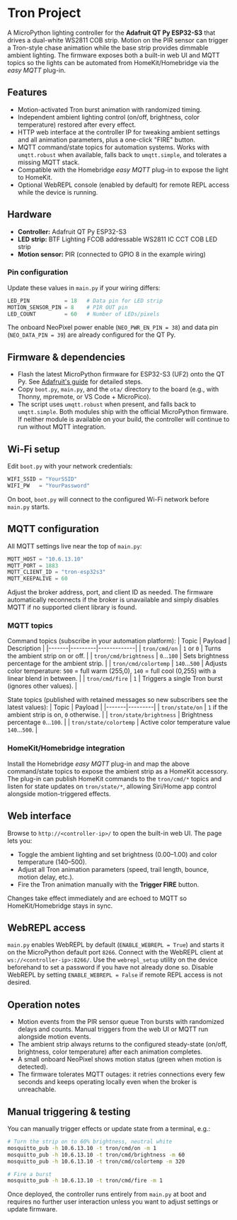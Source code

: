 # Tron Project

A MicroPython lighting controller for the **Adafruit QT Py ESP32-S3** that drives a dual-white WS2811 COB strip. Motion on the PIR sensor can trigger a Tron-style chase animation while the base strip provides dimmable ambient lighting. The firmware exposes both a built-in web UI and MQTT topics so the lights can be automated from HomeKit/Homebridge via the *easy MQTT* plug-in.

## Features
- Motion-activated Tron burst animation with randomized timing.
- Independent ambient lighting control (on/off, brightness, color temperature) restored after every effect.
- HTTP web interface at the controller IP for tweaking ambient settings and all animation parameters, plus a one-click "FIRE" button.
- MQTT command/state topics for automation systems. Works with `umqtt.robust` when available, falls back to `umqtt.simple`, and tolerates a missing MQTT stack.
- Compatible with the Homebridge *easy MQTT* plug-in to expose the light to HomeKit.
- Optional WebREPL console (enabled by default) for remote REPL access while the device is running.

## Hardware
- **Controller:** Adafruit QT Py ESP32-S3
- **LED strip:** BTF Lighting FCOB addressable WS2811 IC CCT COB LED strip
- **Motion sensor:** PIR (connected to GPIO 8 in the example wiring)

### Pin configuration
Update these values in `main.py` if your wiring differs:
```python
LED_PIN           = 18   # Data pin for LED strip
MOTION_SENSOR_PIN = 8    # PIR OUT pin
LED_COUNT         = 60   # Number of LEDs/pixels
```

The onboard NeoPixel power enable (`NEO_PWR_EN_PIN = 38`) and data pin (`NEO_DATA_PIN = 39`) are already configured for the QT Py.

## Firmware & dependencies
- Flash the latest MicroPython firmware for ESP32-S3 (UF2) onto the QT Py. See [Adafruit's guide](https://learn.adafruit.com/adafruit-qt-py-esp32-s3/factory-reset) for detailed steps.
- Copy `boot.py`, `main.py`, and the `ota/` directory to the board (e.g., with Thonny, mpremote, or VS Code + MicroPico).
- The script uses `umqtt.robust` when present, and falls back to `umqtt.simple`. Both modules ship with the official MicroPython firmware. If neither module is available on your build, the controller will continue to run without MQTT integration.

## Wi-Fi setup
Edit `boot.py` with your network credentials:
```python
WIFI_SSID = "YourSSID"
WIFI_PW   = "YourPassword"
```
On boot, `boot.py` will connect to the configured Wi-Fi network before `main.py` starts.

## MQTT configuration
All MQTT settings live near the top of `main.py`:
```python
MQTT_HOST = "10.6.13.10"
MQTT_PORT = 1883
MQTT_CLIENT_ID = "tron-esp32s3"
MQTT_KEEPALIVE = 60
```
Adjust the broker address, port, and client ID as needed. The firmware automatically reconnects if the broker is unavailable and simply disables MQTT if no supported client library is found.

### MQTT topics
Command topics (subscribe in your automation platform):
| Topic | Payload | Description |
|-------|---------|-------------|
| `tron/cmd/on` | `1` or `0` | Turns the ambient strip on or off. |
| `tron/cmd/brightness` | `0`&hellip;`100` | Sets brightness percentage for the ambient strip. |
| `tron/cmd/colortemp` | `140`&hellip;`500` | Adjusts color temperature: `500` = full warm (255,0), `140` = full cool (0,255) with a linear blend in between. |
| `tron/cmd/fire` | `1` | Triggers a single Tron burst (ignores other values). |

State topics (published with retained messages so new subscribers see the latest values):
| Topic | Payload |
|-------|---------|
| `tron/state/on` | `1` if the ambient strip is on, `0` otherwise. |
| `tron/state/brightness` | Brightness percentage `0`&hellip;`100`. |
| `tron/state/colortemp` | Active color temperature value `140`&hellip;`500`. |

### HomeKit/Homebridge integration
Install the Homebridge *easy MQTT* plug-in and map the above command/state topics to expose the ambient strip as a HomeKit accessory. The plug-in can publish HomeKit commands to the `tron/cmd/*` topics and listen for state updates on `tron/state/*`, allowing Siri/Home app control alongside motion-triggered effects.

## Web interface
Browse to `http://<controller-ip>/` to open the built-in web UI. The page lets you:
- Toggle the ambient lighting and set brightness (0.00&ndash;1.00) and color temperature (140&ndash;500).
- Adjust all Tron animation parameters (speed, trail length, bounce, motion delay, etc.).
- Fire the Tron animation manually with the **Trigger FIRE** button.

Changes take effect immediately and are echoed to MQTT so HomeKit/Homebridge stays in sync.

## WebREPL access
`main.py` enables WebREPL by default (`ENABLE_WEBREPL = True`) and starts it on the MicroPython default port `8266`. Connect with the WebREPL client at `ws://<controller-ip>:8266/`. Use the `webrepl_setup` utility on the device beforehand to set a password if you have not already done so. Disable WebREPL by setting `ENABLE_WEBREPL = False` if remote REPL access is not desired.

## Operation notes
- Motion events from the PIR sensor queue Tron bursts with randomized delays and counts. Manual triggers from the web UI or MQTT run alongside motion events.
- The ambient strip always returns to the configured steady-state (on/off, brightness, color temperature) after each animation completes.
- A small onboard NeoPixel shows motion status (green when motion is detected).
- The firmware tolerates MQTT outages: it retries connections every few seconds and keeps operating locally even when the broker is unreachable.

## Manual triggering & testing
You can manually trigger effects or update state from a terminal, e.g.:
```bash
# Turn the strip on to 60% brightness, neutral white
mosquitto_pub -h 10.6.13.10 -t tron/cmd/on -m 1
mosquitto_pub -h 10.6.13.10 -t tron/cmd/brightness -m 60
mosquitto_pub -h 10.6.13.10 -t tron/cmd/colortemp -m 320

# Fire a burst
mosquitto_pub -h 10.6.13.10 -t tron/cmd/fire -m 1
```

Once deployed, the controller runs entirely from `main.py` at boot and requires no further user interaction unless you want to adjust settings or update firmware.
